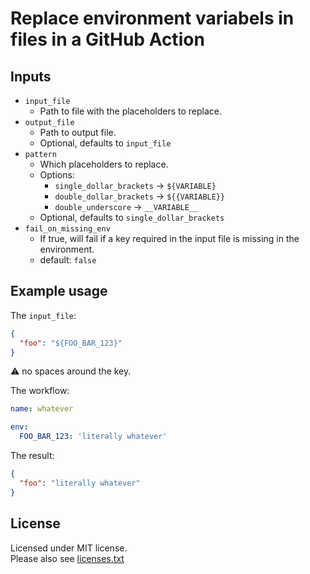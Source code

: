 # Replace environment variabels in files in a GitHub Action

## Inputs

- `input_file`
    - Path to file with the placeholders to replace.
- `output_file`
    - Path to output file.
    - Optional, defaults to `input_file`
- `pattern`
    - Which placeholders to replace.
    - Options:
      - `single_dollar_brackets` -> `${VARIABLE}`
      - `double_dollar_brackets` -> `${{VARIABLE}}`
      - `double_underscore` -> `__VARIABLE__`
    - Optional, defaults to `single_dollar_brackets`
- `fail_on_missing_env`
    - If true, will fail if a key required in the input file is missing in the environment.
    - default: `false`

## Example usage

The `input_file`:

```json
{
  "foo": "${FOO_BAR_123}"
}
```

⚠️ no spaces around the key.

The workflow:

```yaml
name: whatever

env:
  FOO_BAR_123: 'literally whatever'
```

The result:

```json
{
  "foo": "literally whatever"
}
```

## License

Licensed under MIT license.<br/>
Please also see [licenses.txt](lib/licenses.txt)
